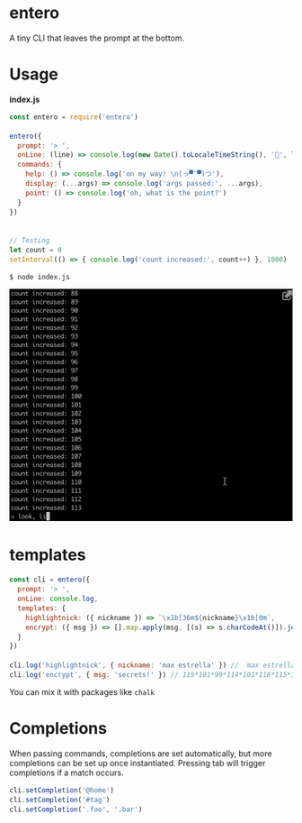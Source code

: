 # entero

A tiny CLI that leaves the prompt at the bottom.

# Usage

**index.js**
```javascript
const entero = require('entero')

entero({
  prompt: '> ',
  onLine: (line) => console.log(new Date().toLocaleTimeString(), '💬', line),
  commands: {
    help: () => console.log('on my way! \n(っ▀¯▀)つ'),
    display: (...args) => console.log('args passed:', ...args),
    point: () => console.log('oh, what is the point?')
  }
})


// Testing
let count = 0
setInterval(() => { console.log('count increased:', count++) }, 1000)

```
```
$ node index.js
```

![](entero.gif)

# templates

```javascript
const cli = entero({
  prompt: '> ',
  onLine: console.log,
  templates: {
    highlightnick: ({ nickname }) => `\x1b[36m${nickname}\x1b[0m`,
    encrypt: ({ msg }) => [].map.apply(msg, [(s) => s.charCodeAt()]).join('*')
  }
})

cli.log('highlightnick', { nickname: 'max estrella' }) //  max estrella  **cyan**
cli.log('encrypt', { msg: 'secrets!' }) // 115*101*99*114*101*116*115*33

```

You can mix it with packages like `chalk`

# Completions

When passing commands, completions are set automatically, but more completions can be set up once instantiated. Pressing tab will trigger completions if a match occurs.

```javascript
cli.setCompletion('@home')
cli.setCompletion('#tag')
cli.setCompletion('.foo', '.bar')
```